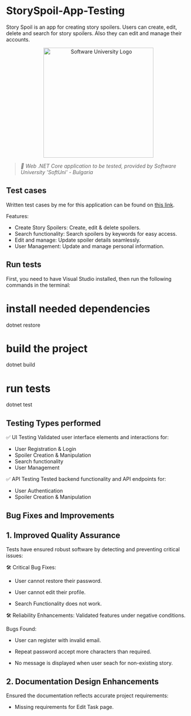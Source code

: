 # StorySpoil-App-Testing

Story Spoil is an app for creating story spoilers. Users can create, edit, delete and search for story spoilers. Also they can edit and manage their accounts.


<p align="center">
  <img 
    alt="Software University Logo"
    src="https://vizia.sofia.bg/wp-content/uploads/2018/11/software-university-logo.png"
    width="300"
  >
</p>

> _🧪 Web .NET Core application to be tested, provided by Software University 'SoftUni' - Bulgaria_

## Test cases
Written test cases by me for this application can be found on [this link](https://docs.google.com/spreadsheets/d/1EQ8GlasIktTlla4jjLqdzei-pgCaJ4JP/edit?usp=drive_link&ouid=101865710122533479047&rtpof=true&sd=true). 

Features:

  - Create Story Spoilers: Create, edit & delete spoilers.
  -  Search functionality: Search spoilers by keywords for easy access.
  -  Edit and manage: Update spoiler details seamlessly.
  -  User Management: Update and manage personal information.

## Run tests
First, you need to have Visual Studio installed, then run the following commands in the terminal:

# install needed dependencies
dotnet restore
# build the project
dotnet build
# run tests
dotnet test

## Testing Types performed

✅ UI Testing
Validated user interface elements and interactions for:

  - User Registration & Login
  - Spoiler Creation & Manipulation
  - Search functionality
  - User Management

✅ API Testing
Tested backend functionality and API endpoints for:

  - User Authentication
  - Spoiler Creation & Manipulation



## Bug Fixes and Improvements
## 1. Improved Quality Assurance

Tests have ensured robust software by detecting and preventing critical issues:

🛠 Critical Bug Fixes:

  - User cannot restore their password.

  - User cannot edit their profile.
   
  - Search Functionality does not work.


🛠 Reliability Enhancements: Validated features under negative conditions.

Bugs Found:

  - User can register with invalid email.

  - Repeat password accept more characters than required.

  - No message is displayed when user seach for non-existing story.

## 2. Documentation Design Enhancements

Ensured the documentation reflects accurate project requirements:

  - Missing requirements for Edit Task page.
